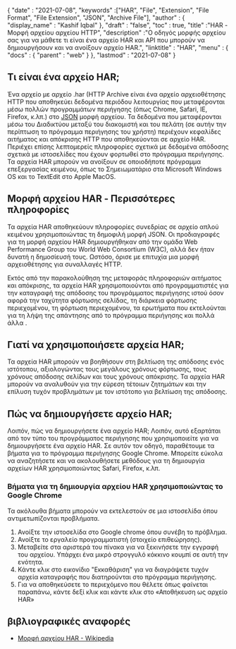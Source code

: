 {
  "date" : "2021-07-08",
  "keywords" :["HAR", "File", "Extension", "File Format", "File Extension", "JSON", "Archive File"],
  "author" : {
    "display_name" : "Kashif Iqbal"
},
  "draft" : "false",
  "toc" : true,
  "title" :"HAR - Μορφή αρχείου αρχείου HTTP",
  "description" :"Ο οδηγός μορφής αρχείου σας για να μάθετε τι είναι ένα αρχείο HAR και API που μπορούν να δημιουργήσουν και να ανοίξουν αρχείο HAR.",
  "linktitle" : "HAR",
  "menu" : {
    "docs" : {
      "parent" : "web"
}
},
  "lastmod" : "2021-07-08"
}

## Τι είναι ένα αρχείο HAR;

Ένα αρχείο με αρχείο .har (HTTP Archive είναι ένα αρχείο αρχειοθέτησης HTTP που αποθηκεύει δεδομένα περιόδου λειτουργίας που μεταφέρονται μέσω πολλών προγραμμάτων περιήγησης (όπως Chrome, Safari, IE, Firefox, κ.λπ.) στο [JSON](/el/web/json/) μορφή αρχείου. Τα δεδομένα που μεταφέρονται μέσω του Διαδικτύου μεταξύ του διακομιστή και του πελάτη (σε αυτήν την περίπτωση το πρόγραμμα περιήγησης του χρήστη) περιέχουν κεφαλίδες αιτήματος και απόκρισης HTTP που αποθηκεύονται σε αρχείο HAR. Περιέχει επίσης λεπτομερείς πληροφορίες σχετικά με δεδομένα απόδοσης σχετικά με ιστοσελίδες που έχουν φορτωθεί στο πρόγραμμα περιήγησης. Τα αρχεία HAR μπορούν να ανοίξουν σε οποιοδήποτε πρόγραμμα επεξεργασίας κειμένου, όπως το Σημειωματάριο στα Microsoft Windows OS και το TextEdit στο Apple MacOS.

## Μορφή αρχείου HAR - Περισσότερες πληροφορίες

Τα αρχεία HAR αποθηκεύουν πληροφορίες συνεδρίας σε αρχείο απλού κειμένου χρησιμοποιώντας τη δημοφιλή μορφή JSON. Οι προδιαγραφές για τη μορφή αρχείου HAR δημιουργήθηκαν από την ομάδα Web Performance Group του World Web Consortium (W3C), αλλά δεν ήταν δυνατή η δημοσίευσή τους. Ωστόσο, όρισε με επιτυχία μια μορφή αρχειοθέτησης για συναλλαγές HTTP.

Εκτός από την παρακολούθηση της μεταφοράς πληροφοριών αιτήματος και απόκρισης, τα αρχεία HAR χρησιμοποιούνται από προγραμματιστές για την καταγραφή της απόδοσης του προγράμματος περιήγησης ιστού όσον αφορά την ταχύτητα φόρτωσης σελίδας, τη διάρκεια φόρτωσης περιεχομένου, τη φόρτωση περιεχομένου, τα ερωτήματα που εκτελούνται για τη λήψη της απάντησης από το πρόγραμμα περιήγησης και πολλά άλλα .

## Γιατί να χρησιμοποιήσετε αρχεία HAR;

Τα αρχεία HAR μπορούν να βοηθήσουν στη βελτίωση της απόδοσης ενός ιστότοπου, αξιολογώντας τους μεγάλους χρόνους φόρτωσης, τους χρόνους απόδοσης σελίδων και τους χρόνους απόκρισης. Τα αρχεία HAR μπορούν να αναλυθούν για την εύρεση τέτοιων ζητημάτων και την επίλυση τυχόν προβλημάτων με τον ιστότοπο για βελτίωση της απόδοσης.

## Πώς να δημιουργήσετε αρχείο HAR;

Λοιπόν, πώς να δημιουργήσετε ένα αρχείο HAR; Λοιπόν, αυτό εξαρτάται από τον τύπο του προγράμματος περιήγησης που χρησιμοποιείτε για να δημιουργήσετε ένα αρχείο HAR. Σε αυτόν τον οδηγό, παραθέτουμε τα βήματα για το πρόγραμμα περιήγησης Google Chrome. Μπορείτε εύκολα να αναζητήσετε και να ακολουθήσετε μεθόδους για τη δημιουργία αρχείων HAR χρησιμοποιώντας Safari, Firefox, κ.λπ.

### Βήματα για τη δημιουργία αρχείου HAR χρησιμοποιώντας το Google Chrome

Τα ακόλουθα βήματα μπορούν να εκτελεστούν σε μια ιστοσελίδα όπου αντιμετωπίζονται προβλήματα.

1. Ανοίξτε την ιστοσελίδα στο Google chrome όπου συνέβη το πρόβλημα.
1. Ανοίξτε το εργαλείο προγραμματιστή (στοιχείο επιθεώρησης).
1. Μεταβείτε στα αριστερά του πίνακα για να ξεκινήσετε την εγγραφή του αρχείου. Υπάρχει ένα μικρό στρογγυλό κόκκινο κουμπί σε αυτή την ενότητα.
1. Κάντε κλικ στο εικονίδιο "Εκκαθάριση" για να διαγράψετε τυχόν αρχεία καταγραφής που διατηρούνται στο πρόγραμμα περιήγησης.
1. Για να αποθηκεύσετε το περιεχόμενο που θέλετε όπως φαίνεται παραπάνω, κάντε δεξί κλικ και κάντε κλικ στο «Αποθήκευση ως αρχείο HAR»

## βιβλιογραφικές αναφορές

* [Μορφή αρχείου HAR - Wikipedia](https://en.wikipedia.org/wiki/HAR_(file_format))

